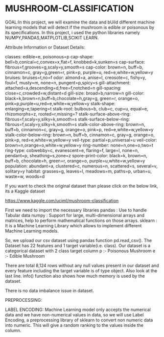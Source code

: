 # MUSHROOM-CLASSIFICATION
GOAL:In this project, we will examine the data and bUild different machine learning models that will detect if the mushroom is edible or poisonous by its specifications.
In this project, i used the python libraries namely NUMPY,PANDAS,MATPLOTLIB,SCIKIT LEARN.

Attribute Information or Dataset Details:

classes: edible=e, poisonous=p
cap-shape: bell=b,conical=c,convex=x,flat=f, knobbed=k,sunken=s
cap-surface: fibrous=f,grooves=g,scaly=y,smooth=s
cap-color: brown=n, buff=b, cinnamon=c, gray=g,green=r, pink=p, purple=u, red=e,white=w,yellow=y
bruises: bruises=t,no=f
odor: almond=a, anise=l, creosote=c, fishy=y, foul=f, musty=m, none=n, pungent=p,spicy=s
gill-attachment: attached=a,descending=d,free=f,notched=n
gill-spacing: close=c,crowded=w,distant=d
gill-size: broad=b,narrow=n
gill-color: black=k,brown=n,buff=b,chocolate=h,gray=g, green=r, orange=o, pink=p,purple=u,red=e,white=w,yellow=y
stalk-shape: enlarging=e,tapering=t
stalk-root: bulbous=b, club=c, cup=u, equal=e, rhizomorphs=z, rooted=r,missing=?
stalk-surface-above-ring: fibrous=f,scaly=y,silky=k,smooth=s
stalk-surface-below-ring: fibrous=f,scaly=y,silky=k,smooth=s
stalk-color-above-ring: brown=n, buff=b, cinnamon=c, gray=g, orange=o, pink=p, red=e,white=w,yellow=y
stalk-color-below-ring: brown=n, buff=b, cinnamon=c, gray=g, orange=o, pink=p, red=e,white=w,yellow=y
veil-type: partial=p,universal=u
veil-color: brown=n,orange=o,white=w,yellow=y
ring-number: none=n,one=o,two=t
ring-type: cobwebby=c, evanescent=e, flaring=f, large=l, none=n, pendant=p, sheathing=s,zone=z
spore-print-color: black=k, brown=n, buff=b, chocolate=h, green=r, orange=o, purple=u,white=w,yellow=y
population: abundant=a, clustered=c, numerous=n, scattered=s, several=v, solitary=y
habitat: grasses=g, leaves=l, meadows=m, paths=p, urban=u, waste=w, woods=d

If you want to check the original dataset than please click on the below link, its a Kaggle dataset

https://www.kaggle.com/uciml/mushroom-classification

First we need to import the necessary libraries
pandas : Use to handle Tabular data
numpy : Support for large, multi-dimensional arrays and matrices, help to perform mathematical functions on those arrays.
sklearn : It is a Machine Learning Library which allows to implement different Machine Learning models.

So, we upload our csv dataset using pandas function pd.read_csv().
The Dataset has 22 features and 1 target variable(i.e. class).
Our dataset is a categorical dataset with 2 class target column
p :- Poisonous Mushroom
e :- Edible Mushroom

There are total 8,124 rows without any null values present in our dataset and every feature including the target variable is of type object. Also look at the last line. info() function also shows how much memory is used by the dataset.

There is no data imbalance issue in dataset.

PREPROCESSING:

LABEL ENCODING:
Machine Learning model only accepts the numerical data and we have non-numerical values in data, so we will use Label Encoding, a preprocessing library of sklearn to convert non numeric data into numeric. This will give a random ranking to the values inside the column.
